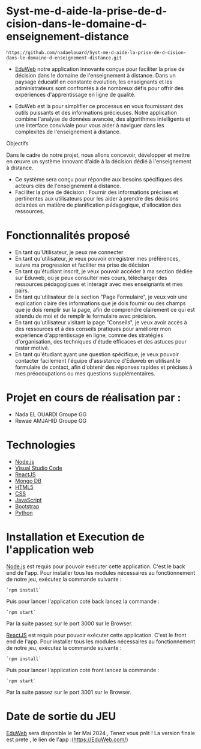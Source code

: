 
# Syst-me-d-aide-la-prise-de-d-cision-dans-le-domaine-d-enseignement-distance

`https://github.com/nadaelouard/Syst-me-d-aide-la-prise-de-d-cision-dans-le-domaine-d-enseignement-distance.git`

* [EduWeb](https://EduWeb.com/)  notre application innovante conçue pour faciliter la prise de décision dans le domaine de l'enseignement à distance. Dans un paysage éducatif en constante évolution, les enseignants et les administrateurs sont confrontés à de nombreux défis pour offrir des expériences d'apprentissage en ligne de qualité.

* EduWeb est là pour simplifier ce processus en vous fournissant des outils puissants et des informations précieuses. Notre application combine l'analyse de données avancée, des algorithmes intelligents et une interface conviviale pour vous aider à naviguer dans les complexités de l'enseignement à distance.
  
 Objectifs

 Dans le cadre de notre projet, nous allons concevoir, développer et mettre en œuvre un système innovant d'aide à la décision dédié à l'enseignement à distance.
* Ce système sera conçu pour répondre aux besoins spécifiques des acteurs clés de l'enseignement à distance. 
* Faciliter la prise de décision : Fournir des informations précises et pertinentes aux utilisateurs pour les aider à prendre des décisions éclairées en matière de planification pédagogique, d'allocation des ressources.
  
# Fonctionnalités proposé
* En tant qu'Utilisateur, je peux me connecter
* En tant qu'utilisateur, je veux pouvoir enregistrer mes préférences, suivre ma progression et faciliter ma prise de décision
* En tant qu'étudiant inscrit, je veux pouvoir accéder à ma section dédiée sur Eduweb, où je peux consulter mes cours, télécharger des ressources pédagogiques et interagir avec mes enseignants et mes pairs.
* En tant qu'utilisateur de la section "Page Formulaire", je veux voir une explication claire des informations que je dois fournir ou des champs que je dois remplir sur la page, afin de comprendre clairement ce qui est attendu de moi et de remplir le formulaire avec précision.
* En tant qu'utilisateur visitant la page "Conseils", je veux avoir accès à des ressources et à des conseils pratiques pour améliorer mon expérience d'apprentissage en ligne, comme des stratégies d'organisation, des techniques d'étude efficaces et des astuces pour rester motivé.
* En tant qu'étudiant ayant une question spécifique, je veux pouvoir contacter facilement l'équipe d'assistance d'Eduweb en utilisant le formulaire de contact, afin d'obtenir des réponses rapides et précises à mes préoccupations ou mes questions supplémentaires.
 # Projet en cours de réalisation par :
* Nada EL OUARDI Groupe GG 
* Rewae AMJAHID Groupe GG
# Technologies
* [Node.js](https://nodejs.org/)
* [Visual Studio Code](https://code.visualstudio.com/)
* [ReactJS](https://reactjs.org/)
* [Mongo DB](https://mongodb.org/)
* [HTML5](https://www.w3schools.com/html/)
* [CSS](https://www.w3schools.com/Css/)
* [JavaScript](https://javascript.org/)
* [Bootstrap](https://getbootstrap.com/)
* [Python](https://www.python.org/)


# Installation et Execution de l'application web

[Node.js](https://nodejs.org/) est requis pour pouvoir exécuter cette application. C'est le back end de l'app. Pour installer tous les modules nécessaires au fonctionnement de notre jeu, exécutez la commande suivante :

    `npm install`
    

Puis pour lancer l'application coté back lancez la commande :

    `npm start`
   
Par la suite passez sur le port 3000 sur le Browser.


[ReactJS](https://reactjs.org/) est requis pour pouvoir exécuter cette application. C'est le front end de l'app. Pour installer tous les modules nécessaires au fonctionnement de notre jeu, exécutez la commande suivante :

    `npm install`
    

Puis pour lancer l'application coté front lancez la commande :

    `npm start`


Par la suite passez sur le port 3001 sur le Browser.

# Date de sortie du JEU

[EduWeb](https://EduWeb.com/) sera disponible le 1er Mai 2024 , Tenez vous prêt !
La version finale est prete , le lien de l'app :(https://EduWeb.com/)

